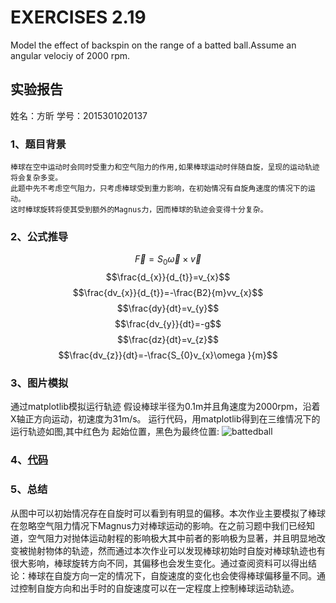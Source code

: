 # EXERCISES 2.19
  Model the effect of backspin on the range of a batted ball.Assume an angular velociy of 2000 rpm.
## 实验报告
姓名：方昕 学号：2015301020137

### 1、题目背景
    棒球在空中运动时会同时受重力和空气阻力的作用,如果棒球运动时伴随自旋，呈现的运动轨迹将会复杂多变。
    此题中先不考虑空气阻力，只考虑棒球受到重力影响，在初始情况有自旋角速度的情况下的运动。
    这时棒球旋转将使其受到额外的Magnus力，因而棒球的轨迹会变得十分复杂。
### 2、公式推导
$$\vec{F}=S_{0}\vec{\omega}\times\vec{v}$$
$$\frac{d_{x}}{d_{t}}=v_{x}$$
$$\frac{dv_{x}}{d_{t}}=-\frac{B2}{m}vv_{x}$$
$$\frac{dy}{dt}=v_{y}$$
$$\frac{dv_{y}}{dt}=-g$$
$$\frac{dz}{dt}=v_{z}$$
$$\frac{dv_{z}}{dt}=-\frac{S_{0}v_{x}\omega }{m}$$
### 3、图片模拟
通过matplotlib模拟运行轨迹
假设棒球半径为0.1m并且角速度为2000rpm，沿着X轴正方向运动，初速度为31m/s。
运行代码，用matplotlib得到在三维情况下的运行轨迹如图,其中红色为 起始位置，黑色为最终位置:
![battedball](https://pan.baidu.com/s/1nv9R2kD)
### 4、[代码](https://github.com/Athanasiafx/compuational_physics_N2015301020137/blob/master/Exercise_05/code.py)
### 5、总结
从图中可以初始情况存在自旋时可以看到有明显的偏移。本次作业主要模拟了棒球在忽略空气阻力情况下Magnus力对棒球运动的影响。在之前习题中我们已经知道，空气阻力对抛体运动射程的影响极大其中前者的影响极为显著，并且明显地改变被抛射物体的轨迹，然而通过本次作业可以发现棒球初始时自旋对棒球轨迹也有很大影响，棒球旋转方向不同，其偏移也会发生变化。通过查阅资料可以得出结论：棒球在自旋方向一定的情况下，自旋速度的变化也会使得棒球偏移量不同。通过控制自旋方向和出手时的自旋速度可以在一定程度上控制棒球运动轨迹。
